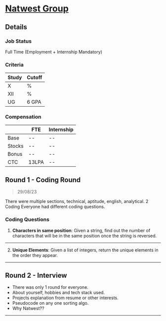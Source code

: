 # [Natwest Group](https://www.natwestgroup.com/)

## Details

### Job Status

Full Time (Employment + Internship Mandatory)

### Criteria

| Study | Cutoff |
|-------|--------|
| X     | %      |
| XII   | %      |
| UG    | 6 GPA  |

[comment]: # (Any other details go under this. This is a comment)

### Compensation

|        | FTE   | Internship |
|--------|-------|------------|
| Base   | --    | --         |
| Stocks | --    | --         |
| Bonus  | --    | --         |
| CTC    | 13LPA | --         |

[comment]: # (Details about the rounds go under this comment.)

## Round 1 - Coding Round

> 29/08/23

[comment]: # (Summary of the sections and experience below this comment.)

There were multiple sections, technical, aptitude, english, analytical.
2 Coding
Everyone had different coding questions.

### Coding Questions

1. **Characters in same position**: Given a string, find out the number of characters that will be in the same position once the string is reversed.

[comment]: # (Add any resources or links or code to this question under this comment.)

---

2. **Unique Elements**: Given a list of integers, return the unique elements in the order they appear.

[comment]: # (Add any resources or links or code to this question under this comment.)

---

## Round 2 - Interview

- There was only 1 round for everyone.
- About yourself, hobbies and tech stack used.
- Projects explanation from resume or other interests.
- Pseudocode on any one sorting algo.
- Why Natwest??

---
